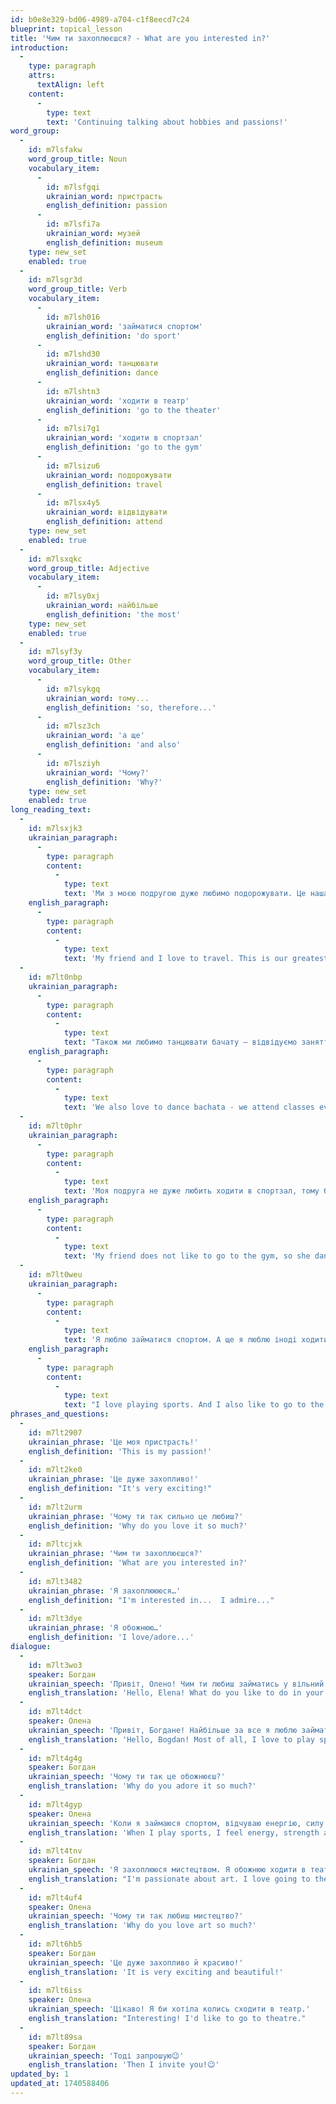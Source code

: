 ```yaml
---
id: b0e8e329-bd06-4989-a704-c1f8eecd7c24
blueprint: topical_lesson
title: 'Чим ти захоплюєшся? - What are you interested in?'
introduction:
  -
    type: paragraph
    attrs:
      textAlign: left
    content:
      -
        type: text
        text: 'Continuing talking about hobbies and passions!'
word_group:
  -
    id: m7lsfakw
    word_group_title: Noun
    vocabulary_item:
      -
        id: m7lsfgqi
        ukrainian_word: пристрасть
        english_definition: passion
      -
        id: m7lsfi7a
        ukrainian_word: музей
        english_definition: museum
    type: new_set
    enabled: true
  -
    id: m7lsgr3d
    word_group_title: Verb
    vocabulary_item:
      -
        id: m7lsh016
        ukrainian_word: 'займатися спортом'
        english_definition: 'do sport'
      -
        id: m7lshd30
        ukrainian_word: танцювати
        english_definition: dance
      -
        id: m7lshtn3
        ukrainian_word: 'ходити в театр'
        english_definition: 'go to the theater'
      -
        id: m7lsi7g1
        ukrainian_word: 'ходити в спортзал'
        english_definition: 'go to the gym'
      -
        id: m7lsizu6
        ukrainian_word: подорожувати
        english_definition: travel
      -
        id: m7lsx4y5
        ukrainian_word: відвідувати
        english_definition: attend
    type: new_set
    enabled: true
  -
    id: m7lsxqkc
    word_group_title: Adjective
    vocabulary_item:
      -
        id: m7lsy0xj
        ukrainian_word: найбільше
        english_definition: 'the most'
    type: new_set
    enabled: true
  -
    id: m7lsyf3y
    word_group_title: Other
    vocabulary_item:
      -
        id: m7lsykgq
        ukrainian_word: тому...
        english_definition: 'so, therefore...'
      -
        id: m7lsz3ch
        ukrainian_word: 'а ще'
        english_definition: 'and also'
      -
        id: m7lsziyh
        ukrainian_word: 'Чому?'
        english_definition: 'Why?'
    type: new_set
    enabled: true
long_reading_text:
  -
    id: m7lsxjk3
    ukrainian_paragraph:
      -
        type: paragraph
        content:
          -
            type: text
            text: 'Ми з моєю подругою дуже любимо подорожувати. Це наша найбільша пристрасть!'
    english_paragraph:
      -
        type: paragraph
        content:
          -
            type: text
            text: 'My friend and I love to travel. This is our greatest passion!'
  -
    id: m7lt0nbp
    ukrainian_paragraph:
      -
        type: paragraph
        content:
          -
            type: text
            text: "Також ми любимо танцювати бачату – відвідуємо заняття кожної п'ятниці."
    english_paragraph:
      -
        type: paragraph
        content:
          -
            type: text
            text: 'We also love to dance bachata - we attend classes every Friday.'
  -
    id: m7lt0phr
    ukrainian_paragraph:
      -
        type: paragraph
        content:
          -
            type: text
            text: 'Моя подруга не дуже любить ходити в спортзал, тому багато танцює, бігає.'
    english_paragraph:
      -
        type: paragraph
        content:
          -
            type: text
            text: 'My friend does not like to go to the gym, so she dances a lot, runs.'
  -
    id: m7lt0weu
    ukrainian_paragraph:
      -
        type: paragraph
        content:
          -
            type: text
            text: 'Я люблю займатися спортом. А ще я люблю іноді ходити в театр і відвідувати музеї. Це дуже захопливо!'
    english_paragraph:
      -
        type: paragraph
        content:
          -
            type: text
            text: "I love playing sports. And I also like to go to the theater sometimes and visit museums. It's very exciting!"
phrases_and_questions:
  -
    id: m7lt2907
    ukrainian_phrase: 'Це моя пристрасть!'
    english_definition: 'This is my passion!'
  -
    id: m7lt2ke0
    ukrainian_phrase: 'Це дуже захопливо!'
    english_definition: "It's very exciting!"
  -
    id: m7lt2urm
    ukrainian_phrase: 'Чому ти так сильно це любиш?'
    english_definition: 'Why do you love it so much?'
  -
    id: m7ltcjxk
    ukrainian_phrase: 'Чим ти захоплюєшся?'
    english_definition: 'What are you interested in?'
  -
    id: m7lt3482
    ukrainian_phrase: 'Я захоплюююся…'
    english_definition: "I'm interested in...  I admire..."
  -
    id: m7lt3dye
    ukrainian_phrase: 'Я обожнюю…'
    english_definition: 'I love/adore...'
dialogue:
  -
    id: m7lt3wo3
    speaker: Богдан
    ukrainian_speech: 'Привіт, Олено! Чим ти любиш займатись у вільний час?'
    english_translation: 'Hello, Elena! What do you like to do in your free time?'
  -
    id: m7lt4dct
    speaker: Олена
    ukrainian_speech: 'Привіт, Богдане! Найбільше за все я люблю займатися спортом – бігати, ходити в спортзалу, танцювати.'
    english_translation: 'Hello, Bogdan! Most of all, I love to play sports - running, going to the gym, dancing.'
  -
    id: m7lt4g4g
    speaker: Богдан
    ukrainian_speech: 'Чому ти так це обожнюєш?'
    english_translation: 'Why do you adore it so much?'
  -
    id: m7lt4gyp
    speaker: Олена
    ukrainian_speech: 'Коли я займаюся спортом, відчуваю енергію, силу та радість! А ти? Чим ти захоплюєшся?'
    english_translation: 'When I play sports, I feel energy, strength and joy! How about you? What do you admire?'
  -
    id: m7lt4tnv
    speaker: Богдан
    ukrainian_speech: 'Я захоплююся мистецтвом. Я обожнюю ходити в театр і в музеї. Це моя пристрасть.'
    english_translation: "I'm passionate about art. I love going to the theater and museums. That's my passion."
  -
    id: m7lt4uf4
    speaker: Олена
    ukrainian_speech: 'Чому ти так любиш мистецтво?'
    english_translation: 'Why do you love art so much?'
  -
    id: m7lt6hb5
    speaker: Богдан
    ukrainian_speech: 'Це дуже захопливо й красиво!'
    english_translation: 'It is very exciting and beautiful!'
  -
    id: m7lt6iss
    speaker: Олена
    ukrainian_speech: 'Цікаво! Я би хотіла колись сходити в театр.'
    english_translation: "Interesting! I'd like to go to theatre."
  -
    id: m7lt89sa
    speaker: Богдан
    ukrainian_speech: 'Тоді запрошую😉'
    english_translation: 'Then I invite you!😉'
updated_by: 1
updated_at: 1740588406
---
```

